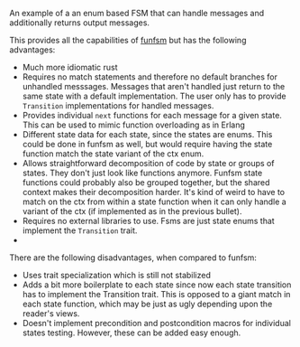 An example of a an enum based FSM that can handle messages and additionally returns output messages.

This provides all the capabilities of [funfsm](https://github.com/andrewjstone/funfsm) but has the
following advantages:

 * Much more idiomatic rust
 * Requires no match statements and therefore no default branches for unhandled messsages. Messages
   that aren't handled just return to the same state with a default implementation. The user only
   has to provide `Transition` implementations for handled messages.
 * Provides individual `next` functions for each message for a given state. This can be used to
   mimic function overloading as in Erlang
 * Different state data for each state, since the states are enums. This could be done in funfsm as
   well, but would require having the state function match the state variant of the ctx enum.
 * Allows straightforward decomposition of code by state or groups of states. They don't just look
   like functions anymore. Funfsm state functions could probably also be grouped together, but the
   shared context makes their decomposition harder. It's kind of weird to have to match on the
   ctx from within a state function when it can only handle a variant of the ctx (if implemented as
   in the previous bullet).
 * Requires no external libraries to use. Fsms are just state enums that implement the `Transition`
   trait.
 *


There are the following disadvantages, when compared to funfsm:
 * Uses trait specialization which is still not stabilized
 * Adds a bit more boilerplate to each state since now each state transition has to implement the
   Transition trait. This is opposed to a giant match in each state function, which may be just as
   ugly depending upon the reader's views.
 * Doesn't implement precondition and postcondition macros for individual states testing. However,
   these can be added easy enough.
